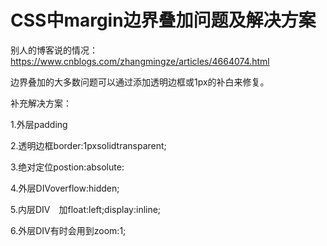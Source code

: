 # CSS中margin边界叠加问题及解决方案


别人的博客说的情况：https://www.cnblogs.com/zhangmingze/articles/4664074.html

边界叠加的大多数问题可以通过添加透明边框或1px的补白来修复。

补充解决方案：

1.外层padding

2.透明边框border:1pxsolidtransparent;

3.绝对定位postion:absolute:

4.外层DIVoverflow:hidden;

5.内层DIV　加float:left;display:inline;

6.外层DIV有时会用到zoom:1;
